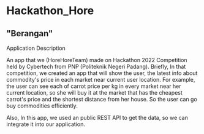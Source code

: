 # Hackathon_Hore

"Berangan"
--
Application Description

An app that we (HoreHoreTeam) made on Hackathon 2022 Competition held by Cybertech from PNP (Politeknik Negeri Padang). Briefly, In that competition, we created an app that will show the user, the latest info about commodity's price in each market near current user location. For example, the user can see each of carrot price per kg in every market near her current location, so she will buy it at the market that has the cheapest carrot's price and the shortest distance from her house. So the user can go buy commodities efficiently.

Also, In this app, we used an public REST API to get the data, so we can integrate it into our application.

